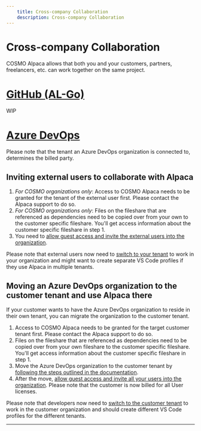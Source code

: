 ```yaml
---
    title: Cross-company Collaboration
    description: Cross-company Collaboration
---
```


# Cross-company Collaboration

COSMO Alpaca allows that both you and your customers, partners, freelancers, etc. can work together on the same project.
# [**GitHub (AL-Go)**](#tab/github)
WIP

# [**Azure DevOps**](#tab/azdevops)

Please note that the tenant an Azure DevOps organization is connected to, determines the billed party.

## Inviting external users to collaborate with Alpaca

1. *For COSMO organizations only*: Access to COSMO Alpaca needs to be granted for the tenant of the external user first. Please contact the Alpaca support to do so.
1. *For COSMO organizations only*: Files on the fileshare that are referenced as dependencies need to be copied over from your own to the customer specific fileshare. You'll get access information about the customer specific fileshare in step 1.
1. You need to [allow guest access and invite the external users into the organization](https://learn.microsoft.com/en-us/azure/devops/organizations/accounts/add-external-user?view=azure-devops).

Please note that external users now need to [switch to your tenant](vsc-extension/tenant.md) to work in your organization and might want to create separate VS Code profiles if they use Alpaca in multiple tenants.


## Moving an Azure DevOps organization to the customer tenant and use Alpaca there

If your customer wants to have the Azure DevOps organization to reside in their own tenant, you can migrate the organization to the customer tenant.

1. Access to COSMO Alpaca needs to be granted for the target customer tenant first. Please contact the Alpaca support to do so.
1. Files on the fileshare that are referenced as dependencies need to be copied over from your own fileshare to the customer specific fileshare. You'll get access information about the customer specific fileshare in step 1.
1. Move the Azure DevOps organization to the customer tenant by [following the steps outlined in the documentation](https://learn.microsoft.com/en-us/azure/devops/organizations/accounts/change-azure-ad-connection?view=azure-devops).
1. After the move, [allow guest access and invite all your users into the organization](https://learn.microsoft.com/en-us/azure/devops/organizations/accounts/add-external-user?view=azure-devops). Please note that the customer is now billed for all User licenses.

Please note that developers now need to [switch to the customer tenant](vsc-extension/tenant.md) to work in the customer organization and should create different VS Code profiles for the different tenants.

---